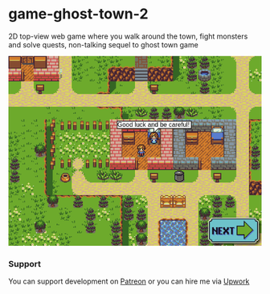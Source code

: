 # game-ghost-town-2
2D top-view web game where you walk around the town, fight monsters and solve quests, non-talking sequel to ghost town game

[<img src="image/demo.png">](https://dvhx.github.io/game-ghost-town-2/)

### Support

You can support development on [Patreon](https://www.patreon.com/DusanHalicky) or you can hire me via [Upwork](https://www.upwork.com/freelancers/~013b4c3d6e772fdb01)

